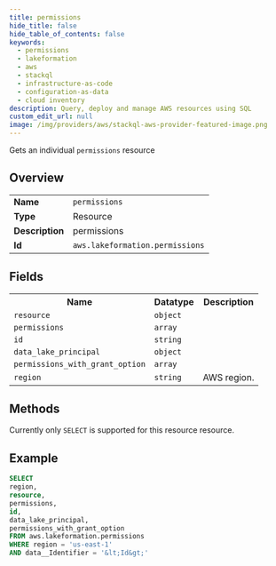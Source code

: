 ```yaml
---
title: permissions
hide_title: false
hide_table_of_contents: false
keywords:
  - permissions
  - lakeformation
  - aws
  - stackql
  - infrastructure-as-code
  - configuration-as-data
  - cloud inventory
description: Query, deploy and manage AWS resources using SQL
custom_edit_url: null
image: /img/providers/aws/stackql-aws-provider-featured-image.png
---
```

Gets an individual <code>permissions</code> resource

## Overview
<table><tbody>
<tr><td><b>Name</b></td><td><code>permissions</code></td></tr>
<tr><td><b>Type</b></td><td>Resource</td></tr>
<tr><td><b>Description</b></td><td>permissions</td></tr>
<tr><td><b>Id</b></td><td><code>aws.lakeformation.permissions</code></td></tr>
</tbody></table>

## Fields
<table><tbody>
<tr><th>Name</th><th>Datatype</th><th>Description</th></tr>
<tr><td><code>resource</code></td><td><code>object</code></td><td></td></tr>
<tr><td><code>permissions</code></td><td><code>array</code></td><td></td></tr>
<tr><td><code>id</code></td><td><code>string</code></td><td></td></tr>
<tr><td><code>data_lake_principal</code></td><td><code>object</code></td><td></td></tr>
<tr><td><code>permissions_with_grant_option</code></td><td><code>array</code></td><td></td></tr>
<tr><td><code>region</code></td><td><code>string</code></td><td>AWS region.</td></tr>

</tbody></table>

## Methods
Currently only <code>SELECT</code> is supported for this resource resource.





## Example
```sql
SELECT
region,
resource,
permissions,
id,
data_lake_principal,
permissions_with_grant_option
FROM aws.lakeformation.permissions
WHERE region = 'us-east-1'
AND data__Identifier = '&lt;Id&gt;'
```
